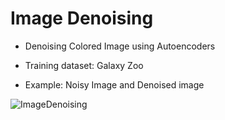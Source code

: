 # Image Denoising
- Denoising Colored Image using Autoencoders
- Training dataset: Galaxy Zoo

- Example: Noisy Image and Denoised image

![ImageDenoising](https://user-images.githubusercontent.com/13595525/140005957-d44d9e4a-9db5-4b68-a35a-8e51631b0fa6.png)
